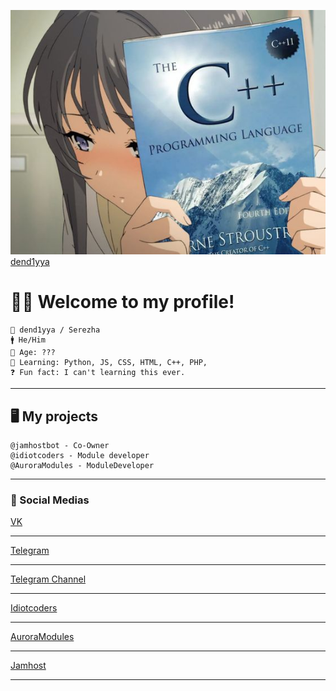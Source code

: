 ![dend1yya](icon.jpg)
[dend1yya](https://t.me/dend1yya)
# 👋🏻 Welcome to my profile!


```
👤 dend1yya / Serezha
🚹 He/Him
🍏 Age: ???
📖 Learning: Python, JS, CSS, HTML, C++, PHP, 
❓ Fun fact: I can't learning this ever.
```
___
## 🖥 My projects
```
@jamhostbot - Co-Owner
@idiotcoders - Module developer
@AuroraModules - ModuleDeveloper
```
___
### 📌 Social Medias
[VK](https://vk.com/ayato_godly)
***
[Telegram](https://t.me/dend1yya)
***
[Telegram Channel](https://t.me/dend1y_blog)
***
[Idiotcoders](https://t.me/idiotcoders)
***
[AuroraModules](https://t.me/AuroraModules)
***
[Jamhost](https://t.me/jamhostbot)
___
